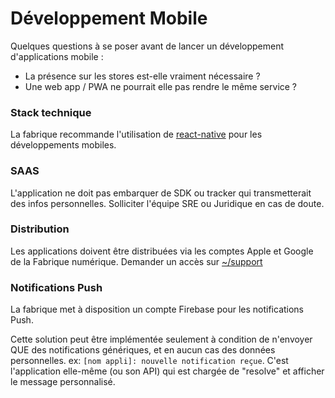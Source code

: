 # Développement Mobile

Quelques questions à se poser avant de lancer un développement d'applications mobile :

 - La présence sur les stores est-elle vraiment nécessaire ?
 - Une web app / PWA ne pourrait elle pas rendre le même service ?

### Stack technique

La fabrique recommande l'utilisation de [react-native](https://reactnative.dev) pour les développements mobiles.

### SAAS

L'application ne doit pas embarquer de SDK ou tracker qui transmetterait des infos personnelles. Solliciter l'équipe SRE ou Juridique en cas de doute.

### Distribution

Les applications doivent être distribuées via les comptes Apple et Google de la Fabrique numérique. Demander un accès sur [~/support](https://mattermost.fabrique.social.gouv.fr/default/channels/g-support)

### Notifications Push

La fabrique met à disposition un compte Firebase pour les notifications Push.

Cette solution peut être implémentée seulement à condition de n'envoyer QUE des notifications génériques, et en aucun cas des données personnelles. ex: `[nom appli]: nouvelle notification reçue`. C'est l'application elle-même (ou son API) qui est chargée de "resolve" et afficher le message personnalisé.
